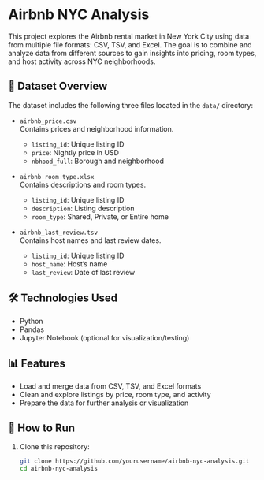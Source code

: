 # Airbnb NYC Analysis

This project explores the Airbnb rental market in New York City using data from multiple file formats: CSV, TSV, and Excel. The goal is to combine and analyze data from different sources to gain insights into pricing, room types, and host activity across NYC neighborhoods.

## 📁 Dataset Overview

The dataset includes the following three files located in the `data/` directory:

- `airbnb_price.csv`  
  Contains prices and neighborhood information.
  - `listing_id`: Unique listing ID  
  - `price`: Nightly price in USD  
  - `nbhood_full`: Borough and neighborhood  

- `airbnb_room_type.xlsx`  
  Contains descriptions and room types.
  - `listing_id`: Unique listing ID  
  - `description`: Listing description  
  - `room_type`: Shared, Private, or Entire home  

- `airbnb_last_review.tsv`  
  Contains host names and last review dates.
  - `listing_id`: Unique listing ID  
  - `host_name`: Host’s name  
  - `last_review`: Date of last review  

## 🛠️ Technologies Used

- Python
- Pandas
- Jupyter Notebook (optional for visualization/testing)

## 📊 Features

- Load and merge data from CSV, TSV, and Excel formats
- Clean and explore listings by price, room type, and activity
- Prepare the data for further analysis or visualization

## 🚀 How to Run

1. Clone this repository:
   ```bash
   git clone https://github.com/yourusername/airbnb-nyc-analysis.git
   cd airbnb-nyc-analysis
